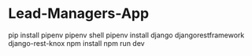 # Lead-Managers-App
pip install pipenv
  pipenv shell
    pipenv install django djangorestframework django-rest-knox
npm install
  npm run dev
